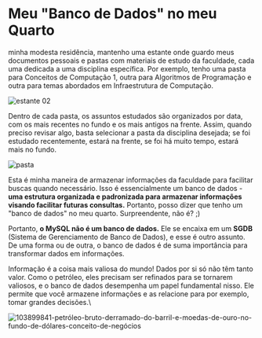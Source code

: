 # Meu "Banco de Dados" no meu Quarto

minha modesta residência, mantenho uma estante onde guardo meus documentos pessoais e pastas com materiais de estudo da faculdade, cada uma dedicada a uma disciplina específica. Por exemplo, tenho uma pasta para Conceitos de Computação 1, outra para Algoritmos de Programação e outra para temas abordados em Infraestrutura de Computação.

 ![estante 02](https://github.com/cleibsonsilva94/DiaryOfAnApprentice01/assets/156372072/5286aff5-0aef-42ac-b146-edfc81ad14fb)


Dentro de cada pasta, os assuntos estudados são organizados por data, com os mais recentes no fundo e os mais antigos na frente. Assim, quando preciso revisar algo, basta selecionar a pasta da disciplina desejada; se foi estudado recentemente, estará na frente, se foi há muito tempo, estará mais no fundo. 

![pasta](https://github.com/cleibsonsilva94/DiaryOfAnApprentice01/assets/156372072/2da2187a-a362-402a-8fc8-2afe5ec877eb)


Esta é minha maneira de armazenar informações da faculdade para facilitar buscas quando necessário. Isso é essencialmente um banco de dados - **uma estrutura organizada e padronizada para armazenar informações visando facilitar futuras consultas.** Portanto, posso dizer que tenho um "banco de dados" no meu quarto. Surpreendente, não é? ;)

Portanto, **o MySQL não é um banco de dados.** Ele se encaixa em um **SGDB** (Sistema de Gerenciamento de Banco de Dados), e esse é outro assunto. De uma forma ou de outra, o banco de dados é de suma importância para transformar dados em informações.

Informação é a coisa mais valiosa do mundo! Dados por si só não têm tanto valor. Como o petróleo, eles precisam ser refinados para se tornarem valiosos, e o banco de dados desempenha um papel fundamental nisso. Ele permite que você armazene informações e as relacione para por exemplo, tomar grandes decisões.\

![103899841-petróleo-bruto-derramado-do-barril-e-moedas-de-ouro-no-fundo-de-dólares-conceito-de-negócios](https://github.com/cleibsonsilva94/DiaryOfAnApprentice01/assets/156372072/7fd93851-c205-4309-b937-6121117702c3)
